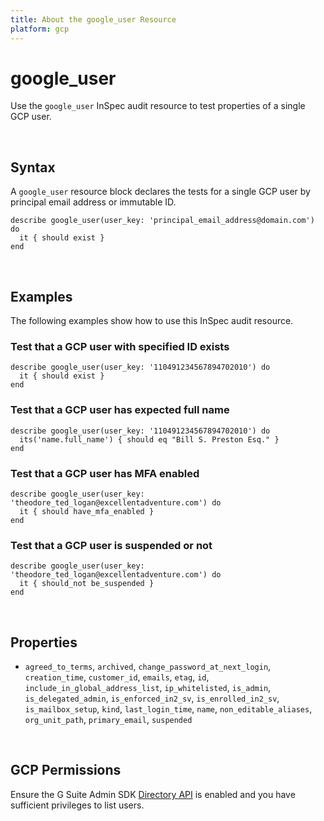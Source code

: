 ```yaml
---
title: About the google_user Resource
platform: gcp
---
```


# google\_user

Use the `google_user` InSpec audit resource to test properties of a single GCP user.

<br>

## Syntax

A `google_user` resource block declares the tests for a single GCP user by principal email address or immutable ID.

    describe google_user(user_key: 'principal_email_address@domain.com') do
      it { should exist }
    end

<br>

## Examples

The following examples show how to use this InSpec audit resource.

### Test that a GCP user with specified ID exists

    describe google_user(user_key: '110491234567894702010') do
      it { should exist }
    end

### Test that a GCP user has expected full name 

    describe google_user(user_key: '110491234567894702010') do
      its('name.full_name') { should eq "Bill S. Preston Esq." }
    end
    
### Test that a GCP user has MFA enabled

    describe google_user(user_key: 'theodore_ted_logan@excellentadventure.com') do
      it { should have_mfa_enabled }
    end
    
### Test that a GCP user is suspended or not

    describe google_user(user_key: 'theodore_ted_logan@excellentadventure.com') do
      it { should_not be_suspended }
    end
        
<br>

## Properties

*  `agreed_to_terms`, `archived`, `change_password_at_next_login`, `creation_time`, `customer_id`, `emails`, `etag`, `id`, `include_in_global_address_list`, `ip_whitelisted`, `is_admin`, `is_delegated_admin`, `is_enforced_in2_sv`, `is_enrolled_in2_sv`, `is_mailbox_setup`, `kind`, `last_login_time`, `name`, `non_editable_aliases`, `org_unit_path`, `primary_email`, `suspended`

<br>


## GCP Permissions

Ensure the G Suite Admin SDK [Directory API](https://developers.google.com/admin-sdk/directory/) is enabled and you have sufficient privileges to list users.
